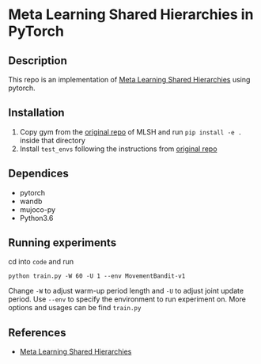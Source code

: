 # Meta Learning Shared Hierarchies in PyTorch

## Description

This repo is an implementation of [Meta Learning Shared Hierarchies](https://arxiv.org/abs/1710.09767) using pytorch.

## Installation

1. Copy gym from the [original repo](https://github.com/openai/mlsh) of MLSH and run `pip install -e .` inside that directory
2. Install `test_envs` following the instructions from [original repo](https://github.com/openai/mlsh)

## Dependices

- pytorch
- wandb
- mujoco-py
- Python3.6

## Running experiments

cd into `code` and run
```
python train.py -W 60 -U 1 --env MovementBandit-v1
```
Change `-W` to adjust warm-up period length and `-U` to adjust joint update period. Use `--env` to specify the environment to run experiment on. More options and usages can be find `train.py` 

## References
- [Meta Learning Shared Hierarchies](https://arxiv.org/abs/1710.09767)